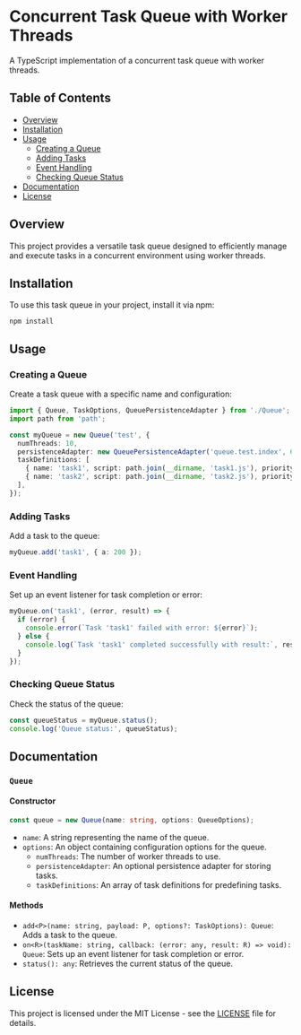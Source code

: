 # Concurrent Task Queue with Worker Threads

A TypeScript implementation of a concurrent task queue with worker threads.

## Table of Contents
- [Overview](#overview)
- [Installation](#installation)
- [Usage](#usage)
  - [Creating a Queue](#creating-a-queue)
  - [Adding Tasks](#adding-tasks)
  - [Event Handling](#event-handling)
  - [Checking Queue Status](#checking-queue-status)
- [Documentation](#documentation)
- [License](#license)

## Overview

This project provides a versatile task queue designed to efficiently manage and execute tasks in a concurrent environment using worker threads.

## Installation

To use this task queue in your project, install it via npm:

```
npm install
```

## Usage

### Creating a Queue

Create a task queue with a specific name and configuration:

```typescript
import { Queue, TaskOptions, QueuePersistenceAdapter } from './Queue';
import path from 'path';

const myQueue = new Queue('test', {
  numThreads: 10,
  persistenceAdapter: new QueuePersistenceAdapter('queue.test.index', 60),
  taskDefinitions: [
    { name: 'task1', script: path.join(__dirname, 'task1.js'), priority: 200 },
    { name: 'task2', script: path.join(__dirname, 'task2.js'), priority: 100 },
  ],
});
```

### Adding Tasks

Add a task to the queue:

```typescript
myQueue.add('task1', { a: 200 });
```

### Event Handling

Set up an event listener for task completion or error:

```typescript
myQueue.on('task1', (error, result) => {
  if (error) {
    console.error(`Task 'task1' failed with error: ${error}`);
  } else {
    console.log(`Task 'task1' completed successfully with result:`, result);
  }
});
```

### Checking Queue Status

Check the status of the queue:

```typescript
const queueStatus = myQueue.status();
console.log('Queue status:', queueStatus);
```

## Documentation

### `Queue`

#### Constructor

```typescript
const queue = new Queue(name: string, options: QueueOptions);
```

- `name`: A string representing the name of the queue.
- `options`: An object containing configuration options for the queue.
  - `numThreads`: The number of worker threads to use.
  - `persistenceAdapter`: An optional persistence adapter for storing tasks.
  - `taskDefinitions`: An array of task definitions for predefining tasks.

#### Methods


- `add<P>(name: string, payload: P, options?: TaskOptions): Queue`: Adds a task to the queue.
- `on<R>(taskName: string, callback: (error: any, result: R) => void): Queue`: Sets up an event listener for task completion or error.
- `status(): any`: Retrieves the current status of the queue.


## License

This project is licensed under the MIT License - see the [LICENSE](LICENSE) file for details.
